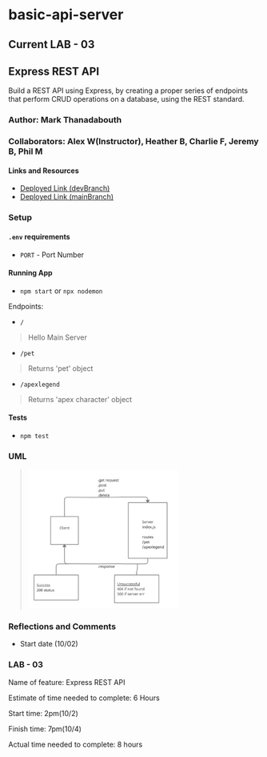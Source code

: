 # basic-api-server

## Current LAB - 03

## Express REST API

Build a REST API using Express, by creating a proper series of endpoints that perform CRUD operations on a database, using the REST standard.

### Author: Mark Thanadabouth

### Collaborators: Alex W(Instructor), Heather B, Charlie F, Jeremy B, Phil M

#### Links and Resources
* [Deployed Link (devBranch)](https://markt-basic-api-server-dev.herokuapp.com/)
* [Deployed Link (mainBranch)](https://mt-basic-api-server-prod.herokuapp.com/)

### Setup

#### `.env` requirements
- `PORT` - Port Number

#### Running App
- `npm start` or `npx nodemon`

Endpoints:
- `/`
> Hello Main Server
- `/pet`
> Returns 'pet' object
- `/apexlegend`
> Returns 'apex character' object

#### Tests
- `npm test`


### UML
> <img src="401lab03_UML.jpg" width="300"/>

### Reflections and Comments
* Start date (10/02)

### LAB - 03

Name of feature: Express REST API

Estimate of time needed to complete: 6 Hours

Start time: 2pm(10/2)

Finish time: 7pm(10/4)

Actual time needed to complete: 8 hours
